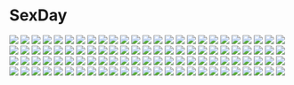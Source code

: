 # SexDay
![](https://konachan.com/jpeg/778ac81d430ecace5f6d301939ee05e9/Konachan.com%20-%20282450%20aqua_eyes%20barefoot%20bed%20blush%20bow%20miazi%20original%20red_hair%20school_uniform%20shirt%20short_hair%20skirt.jpg)
![](https://konachan.com/jpeg/81ddfd7fb7c57fa0be2050c262b49715/Konachan.com%20-%20289814%20aliasing%20animal_ears%20gray_hair%20mousegirl%20nazrin%20panties%20polar_%28admiral_pola%29%20popsicle%20red_eyes%20short_hair%20signed%20summer%20tail%20touhou%20underwear.jpg)
![](https://konachan.com/image/2853078114a0700b15780cbacb31bdb4/Konachan.com%20-%20103715%20antenna_%28draconian%29%20kaname_junko%20kaname_madoka%20kaname_tatsuya%20mahou_shoujo_madoka_magica.jpg)
![](https://konachan.com/image/2015d4b50d02a6e49db9dee8748ba046/Konachan.com%20-%2063957%20blush%20censored%20cum%20favorite%20fellatio%20game_cg%20orange_eyes%20ototsu_yume%20panties%20penis%20ribbons%20shida_kazuhiro%20short_hair%20topless%20underwear%20white_hair.jpg)
![](https://konachan.com/jpeg/75e8d346180516605d0fd76d7674e487/Konachan.com%20-%20269709%20akatsuki_clara%20alt%21%21%20gloves%20gomzi%20long_hair%20nanami_rona%20navel%20skirt%20tohsaka_yura.jpg)
![](https://konachan.com/image/3c6d3d9ebe3df5e06cdcb50f6fc2d73f/Konachan.com%20-%2036949%20hatsune_miku%20vocaloid.jpg)
![](https://konachan.com/image/cb7766a2a1ab87dd23e0015d760fbfba/Konachan.com%20-%2085501%20asahina_mikuru%20book%20bow%20brown%20brown_eyes%20brown_hair%20headband%20kneehighs%20long_hair%20nagato_yuki%20ribbons%20school_uniform%20short_hair%20socks%20suzumiya_haruhi.jpg)
![](https://konachan.com/jpeg/c5d7aaeb8edf84f5776111cfcbca6399/Konachan.com%20-%20208806%202girls%20beatmania%20guitar%20hifumi%20homare%20instrument%20thighhighs%20umegiri_ameto.jpg)
![](https://konachan.com/image/141bc9d54b576c4d58013f46f4612136/Konachan.com%20-%2033729%20sentimental_graffiti%20sugihara_manami.jpg)
![](https://konachan.com/image/1676554dd8deb6085670daf477e94ce0/Konachan.com%20-%2029430%20alice_in_wonderland%20alice_%28wonderland%29%20dress%20lolita_fashion%20long_hair%20white_rabbit.jpg)
![](https://konachan.com/jpeg/e57e287a93e9120937b121b20d780be7/Konachan.com%20-%20207372%20bed%20blue_hair%20blush%20bra%20game_cg%20kagami_suzuha%20long_hair%20nironiro%20ren%27ai_phase%20ribbons%20shirt_lift%20skirt%20underwear%20usume_shirou%20yellow_eyes.jpg)
![](https://konachan.com/image/df44ff2e2c80566b8b99e0bb745ee350/Konachan.com%20-%2016088%20ipod%20kyon_no_imouto%20parody%20pink%20silhouette%20suzumiya_haruhi_no_yuutsu.jpg)
![](https://konachan.com/image/d27efd16e3d938e60e4922f834e74526/Konachan.com%20-%20203930%20animal_ears%20bikini_top%20blonde_hair%20blue_eyes%20breasts%20bunny_ears%20cleavage%20erect_nipples%20kotobuki_hikari%20matsumiya_kiseri%20nopan%20saga_planets%20thighhighs.jpg)
![](https://konachan.com/image/f75d3ae8cda69a2ede4b0321cf4ead86/Konachan.com%20-%20266952%20ass%20black_hair%20long_hair%20original%20panties%20purple_eyes%20tagme_%28artist%29%20thighhighs%20underwear.jpg)
![](https://konachan.com/image/96d01d2d55e73cf39148006aec0a86f9/Konachan.com%20-%2018946%20catgirl%20chen%20cirno%20demon%20doll%20ellen%20elly%20fairy%20genjii%20luize%20maid%20male%20meira%20miko%20mima%20myon%20rumia%20ruukoto%20sara%20shinki%20tokiko%20touhou%20witch%20yumeko.jpg)
![](https://konachan.com/image/9568f65a86f865471a3e58e1d0341a07/Konachan.com%20-%2051131%20ikkitousen%20ryofu_housen%20ryomou_shimei%20sonken_chuubou%20sonsaku_hakufu.jpg)
![](https://konachan.com/image/913b02212945a32c2405357c5a470b5c/Konachan.com%20-%20265794%20breasts%20green_eyes%20highschool_dxd%20logo%20long_hair%20navel%20nipples%20nude%20pussy%20red_hair%20rias_gremory%20spread_legs%20tofuubear%20uncensored%20watermark%20wings.jpg)
![](https://konachan.com/jpeg/cfa016f3a39c57aa21f617f46937cb82/Konachan.com%20-%20161055%20ankoromochi%20flowers%20food%20game_cg%20ichijouji_yura%20long_hair%20peassoft%20red_hair%20rose%20shitsuji_ga_aruji_wo_erabu_toki%20stockings.jpg)
![](https://konachan.com/image/d35758cb747e3397d78687dee7ce4b73/Konachan.com%20-%2039720%20blood%20monochrome%20nabari_no_ou%20rokujou_miharu%20wings%20yoite.jpg)
![](https://konachan.com/jpeg/e7e5d85e2af0cddcacd7609d8b0ec4fe/Konachan.com%20-%20272231%20bed%20blush%20braids%20breast_grab%20breasts%20brown_eyes%20cum%20dannex009%20dark_skin%20long_hair%20naruto%20navel%20nipples%20nude%20penis%20ponytail%20pussy%20sex%20tenten%20uncensored.jpg)
![](https://konachan.com/jpeg/108e3e4eafee589cd906ac2f227bf5df/Konachan.com%20-%20140242%20animal%20ball%20beach%20bikini%20blonde_hair%20bow%20braids%20brown_hair%20clouds%20green_hair%20long_hair%20male%20navel%20parody%20short_hair%20shorts%20swimsuit%20vocaloid%20water.jpg)
![](https://konachan.com/image/beab63429ab0090e0eeef2d5ee392b71/Konachan.com%20-%20122635%20elsee_de_ruth_ima%20haqua_du_lot_herminium%20kami_nomi_zo_shiru_sekai%20katsuragi_keima%20wakaki_tamiki.jpg)
![](https://konachan.com/jpeg/f158f89c4aa072fadbf1990814c8fc04/Konachan.com%20-%20219605%20gumi%20ul283%20vocaloid%20waifu2x.jpg)
![](https://konachan.com/image/d1e2e8447eae9b879274bda693851b61/Konachan.com%20-%2060222%20blue_eyes%20brown_hair%20kantoku%20long_hair%20miyazawa_midori%20natsu_no_ame%20scan.jpg)
![](https://konachan.com/image/d414c6f444c4c68b77b16466a407457e/Konachan.com%20-%20113491%20black_hair%20clouds%20grass%20japanese_clothes%20kimono%20sky%20sunset%20tagme.jpg)
![](https://konachan.com/image/5dadb72bd27fff7cbb9131aaa5fafc4d/Konachan.com%20-%2069009%20barefoot%20blue_eyes%20hiiragi_kagami%20lucky_star%20nude%20purple_hair%20twintails.jpg)
![](https://konachan.com/image/ec1c16becdc93e9a2075849d1c6918b1/Konachan.com%20-%20156637%20armor%20blonde_hair%20bodysuit%20kasuga_%28sengoku_basara%29%20namakura_shiki%20ninja%20sengoku_basara%20skintight%20underboob%20weapon%20yellow_eyes.jpg)
![](https://konachan.com/image/787efc439be98f7b7a572a9ea9dc78cf/Konachan.com%20-%20160778%20apple%20black_hair%20cherry%20food%20fruit%20japanese_clothes%20kimono%20leaves%20orange_%28fruit%29%20original%20red_eyes%20short_hair%20urue.jpg)
![](https://konachan.com/image/dbcab4a13fa60e40de823c34d83de6bf/Konachan.com%20-%20299352%20computer%20iwakura_lain%20kensight328%20serial_experiments_lain.jpg)
![](https://konachan.com/image/d488d2cd98f5fb7ffa0fe0f6f40c1c54/Konachan.com%20-%2097862%20original%20purple_eyes%20shiro_%28octet%29.jpg)
![](https://konachan.com/image/dbd34ae4166c07eec7f0db5aa155ab46/Konachan.com%20-%20183651%20blush%20bow%20breasts%20brown_eyes%20brown_hair%20censored%20kai_yuuki%20long_hair%20miko%20navel%20nipples%20open_shirt%20panties%20penis%20pussy%20sex%20thighhighs%20touhou%20underwear.jpg)
![](https://konachan.com/image/b200ba6806f26335a0f8b5e8150b4491/Konachan.com%20-%20144053%20black_eyes%20black_hair%20blue_eyes%20blush%20book%20brown_eyes%20brown_hair%20camera%20food%20group%20hat%20headband%20ice_cream%20k-on%21%20long_hair%20red_eyes%20scarf%20short_hair.jpg)
![](https://konachan.com/image/f56ac176ea95d13fffce581f6f9a0ab3/Konachan.com%20-%2039320%20ef%20minori%20shindou_kei.jpg)
![](https://konachan.com/image/73be5107124fc5015f81b488aff6894e/Konachan.com%20-%20145544%20blue_eyes%20blue_hair%20bow%20braids%20building%20city%20clouds%20gray_hair%20group%20headband%20long_hair%20nekominase%20pantyhose%20red_eyes%20shorts%20sky%20sunset%20touhou.jpg)
![](https://konachan.com/image/9ec5b9ff047ade0af34979c2f5156815/Konachan.com%20-%20103916%20amagami%20black_hair%20blue_eyes%20bra%20breasts%20cleavage%20headband%20long_hair%20morishima_haruka%20ns%20panties%20thighhighs%20underwear%20wink.jpg)
![](https://konachan.com/image/facc52f640c90419909f56ba09fe18df/Konachan.com%20-%20204058%20blonde_hair%20car%20hatsuga_%28dmaigmai%29%20landscape%20original%20scenic%20sky%20water%20wristwear.jpg)
![](https://konachan.com/image/492f6dde52f6fe28b8c21d80da75152d/Konachan.com%20-%20155232%20black_hair%20blood%20book%20headband%20male%20nara_shikamaru%20naruto%20naruto_shippuden%20nosebleed%20polychromatic%20signed%20sketch%20temari%20wei.jpg)
![](https://konachan.com/image/a60fcf76c09b0b6b8380200d8134bfb5/Konachan.com%20-%2050556%20akiyama_mio%20guitar%20instrument%20k-on%21.jpg)
![](https://konachan.com/image/320ed211f147972f885018a5d321e055/Konachan.com%20-%20111566%20animal_ears%20bow%20drink%20favorite%20fire%20food%20foxgirl%20group%20headdress%20loli%20long_hair%20maid%20mask%20red_hair%20ribbons%20short_hair%20white_hair%20yellow_eyes.jpg)
![](https://konachan.com/image/c468ee98bf0b221c1943c7aeb5d0f4f4/Konachan.com%20-%20270597%20blush%20braids%20breast_grab%20breasts%20brown_hair%20censored%20navel%20nipples%20nude%20original%20penis%20purple_eyes%20pussy%20sex%20shiiba_nae%20short_hair%20spread_legs%20tears.jpg)
![](https://konachan.com/image/1433372bb2eaafe7874cc0bf738db147/Konachan.com%20-%20112372%20amagami%20black_hair%20blue_eyes%20morishima_haruka.jpg)
![](https://konachan.com/image/06f3e5590b235454e2dd342a33283488/Konachan.com%20-%20285781%20anthropomorphism%20blonde_hair%20cat_smile%20chibi%20cropped%20kantai_collection%20long_hair%20momoniku%20scarf%20swim_ring%20swimsuit%20water%20yuudachi_%28kancolle%29.jpg)
![](https://konachan.com/jpeg/ed1cf18a54fc4f1bf54b05298e14a0d0/Konachan.com%20-%20128561%20blonde_hair%20eyepatch%20game_cg%20irina_e_tolstaia%20makita_maki%20rosa_%28shinigami_no_testament%29%20school_uniform%20shinigami_no_testament%20thighhighs.jpg)
![](https://konachan.com/jpeg/394fc6ece15e92c8b532ebc547cbda7f/Konachan.com%20-%20199293%20ass%20bikini%20blush%20brown_hair%20erect_nipples%20long_hair%20open_shirt%20original%20school_uniform%20swimsuit%20tomose_shunsaku%20underboob%20white.jpg)
![](https://konachan.com/jpeg/c8ba9b3df88d257cb92ce6501875cd31/Konachan.com%20-%20264034%20brown_hair%20close%20clouds%20headphones%20male%20natsuki_yuka%20original%20phone%20purple_eyes%20school_uniform%20short_hair%20signed%20sky%20sunset.jpg)
![](https://konachan.com/image/1de62eaa617525d7a4a3c7c0d9dbdde8/Konachan.com%20-%20257968%202girls%20ass%20azur_lane%20bba1985%20bell%20blush%20bow%20breasts%20cleavage%20dark%20flowers%20food%20foxgirl%20fruit%20long_hair%20panties%20ponytail%20rose%20socks%20underwear.jpg)
![](https://konachan.com/image/c0a7a6e728b4abd2445d5d8e84af2ef4/Konachan.com%20-%20303314%20anthropomorphism%20azur_lane%20blush%20gray_hair%20long_hair%20navel%20nopan%20prinz_eugen_%28azur_lane%29%20yk_%28pixiv43531291%29.jpg)
![](https://konachan.com/jpeg/0126c2778b2383d95c550cd18fc507d7/Konachan.com%20-%20264382%20aikawa_arisa%20breast_grab%20breasts%20brown_hair%20fingering%20game_cg%20long_hair%20nipples%20no_bra%20open_shirt%20pink_eyes%20silkys_sakura%20skirt%20takahana_maki%20wet.jpg)
![](https://konachan.com/image/868263d363f936085b70cb4a00c66afc/Konachan.com%20-%2057293%20pia_carrot.jpg)
![](https://konachan.com/image/efc28858718b2a8d74d363f2f823b9ee/Konachan.com%20-%2044558%20clamp%20hanato_kobato%20kobato.jpg)
![](https://konachan.com/image/7abbdcacd6bbb48e76efc62a5d7089ca/Konachan.com%20-%2096818%20barefoot%20bow%20breasts%20chain%20collar%20cum%20long_hair%20nipples%20nude%20pubic_hair%20pussy%20tsunekun%20uncensored.jpg)
![](https://konachan.com/jpeg/ed2bb28efca25c829ab938bc59ab6274/Konachan.com%20-%2070051%20dress%20horns%20ibuki_suika%20long_hair%20orange_eyes%20orange_hair%20ribbons%20touhou.jpg)
![](https://konachan.com/image/f548fc0a4b54edb9e266d92e931b29c3/Konachan.com%20-%2079645%20anegasaki_nene%20bath%20kobayakawa_rinko%20love_plus%20mino_taro%20takane_manaka%20towel%20water.jpg)
![](https://konachan.com/jpeg/88068a3bf727b765ba946e887e27d02e/Konachan.com%20-%2027812%20ikkitousen%20white.jpg)
![](https://konachan.com/jpeg/746fe95fd16ea7ad44e52d53783ad7b6/Konachan.com%20-%2068330%20blush%20scan%20takoyaki_%28roast%29%20thighhighs.jpg)
![](https://konachan.com/image/2bb56ded6fdf73ef85f191b6f226528c/Konachan.com%20-%2075035%20close%20hirasawa_ui%20k-on%21%20school_uniform.jpg)
![](https://konachan.com/image/829eee7d41765af5804f18ac0924e2c0/Konachan.com%20-%2044693%20akashiya_moka%20collar%20green_eyes%20long_hair%20orange_hair%20pink_hair%20rosario%2Bvampire%20shuzen_kokoa.jpg)
![](https://konachan.com/jpeg/41111c75dd15741120aac283ff98f6e4/Konachan.com%20-%20266524%20black_hair%20bow%20breast_grab%20breasts%20brown_eyes%20censored%20game_cg%20nipples%20no_bra%20nopan%20open_shirt%20pantyhose%20penis%20pubic_hair%20pussy%20sex%20short_hair%20wink.jpg)
![](https://konachan.com/jpeg/bf7f7862de26b6dd0488617385661fa7/Konachan.com%20-%20305287%20green%20mocha_%28cotton%29%20nobody%20original%20ruins%20scenic%20signed%20train%20tree.jpg)
![](https://konachan.com/jpeg/95854c1e7edc55d471f041a47b5aedd9/Konachan.com%20-%20227306%20love_live%21_school_idol_project%20satou_kuuki%20yazawa_nico%20zoom_layer.jpg)
![](https://konachan.com/image/0bffc943fe16acbcac07ed69e210215a/Konachan.com%20-%2033582%20akashiya_moka%20blue_hair%20green_eyes%20group%20kurono_kurumu%20long_hair%20pink_hair%20rosario%2Bvampire%20school_uniform%20sendo_yukari%20shirayuki_mizore%20witch.jpg)
![](https://konachan.com/image/c3c81193d6829238b7a22e841016aefd/Konachan.com%20-%2028324%20alice_parade%20censored%20cum%20game_cg%20inemuri_yamane%20pussy%20pussy_juice%20spread_pussy%20unisonshift.jpg)
![](https://konachan.com/image/ec7734c8e0d9faca7979c922759a57d5/Konachan.com%20-%2087808%20black_hair%20black_rock_shooter%20cape%20kuroi_mato%20moon%20tan_%28carbon%29%20torn_clothes%20twintails.jpg)
![](https://konachan.com/image/34da310077867de981ac5782a9580a0a/Konachan.com%20-%20170106%20asakiblog%20brown_hair%20clouds%20flowers%20glasses%20hat%20jpeg_artifacts%20long_hair%20original%20panties%20see_through%20sunflower%20tree%20underwear%20water%20yellow_eyes.jpg)
![](https://konachan.com/image/86033b320e380f720996673b7c99bb41/Konachan.com%20-%20114673%20black_hair%20diamic_days%20game_cg%20lump_of_sugar%20sesena_yau%20shinoyama_tokiha%20wedding_attire.jpg)
![](https://konachan.com/image/513ebc7a0fa7524ae37b292c9417d9d0/Konachan.com%20-%2077473%20flyable_heart%20itou_noiji%20kimi_no_nagori_wa_shizuka_ni_yurete%20school_uniform%20shirasagi_mayuri.jpg)
![](https://konachan.com/image/cc0b22ee71361e09fe0a761c48278a53/Konachan.com%20-%2037334%20h2o_%7Efootprints_in_the_sand%7E%20otoha.jpg)
![](https://konachan.com/image/e343a6f6e99b301ada1ff74957aadba9/Konachan.com%20-%20211029%20aliasing%20black_hair%20blue_eyes%20blush%20brown_hair%20food%20green_eyes%20long_hair%20male%20original%20ponytail%20red_eyes%20short_hair%20trap%20twintails%20uniform%20yuki18r.jpg)
![](https://konachan.com/image/fdbf97575c9dc5463d74eb99fea32c22/Konachan.com%20-%20107202%20boots%20gun%20katana%20kneehighs%20long_hair%20ogipote%20original%20pantyhose%20purple_eyes%20red_eyes%20school_uniform%20sword%20thighhighs%20twintails%20weapon%20white.jpg)
![](https://konachan.com/jpeg/6ec429af83b75434a8687b01900eb4bd/Konachan.com%20-%20117847%20cube%20eretto%20green_eyes%20minagawa_yuuhi%20orange_hair%20ribbons%20wink%20your_diary.jpg)
![](https://konachan.com/image/c3443e29a4e5d8df3f3c0623e97f4230/Konachan.com%20-%20198061%20aircraft%20anthropomorphism%20bike_shorts%20brown_hair%20clouds%20kantai_collection%20short_hair%20shorts%20skirt%20taihou_%28kancolle%29%20water%20yellow_eyes%20yingji_%28zszero%29.jpg)
![](https://konachan.com/image/7b4c587bc57d1aa73827a7b475de1bfe/Konachan.com%20-%2077259%20hatsune_miku%20miku_append%20twintails%20vocaloid.jpg)
![](https://konachan.com/jpeg/0ed699ce90baedd000662b5842ee07cf/Konachan.com%20-%20254853%20animal_ears%20blonde_hair%20candy%20catgirl%20fast-runner-2024%20lollipop%20long_hair%20orange_hair%20original%20red_eyes%20school_swimsuit%20swimsuit%20thighhighs%20tiffy.jpg)
![](https://konachan.com/jpeg/53b136f014a32c0c7f59c9f8a68aae6b/Konachan.com%20-%2082075%20blue%20blush%20brown_eyes%20brown_hair%20misaka_mikoto%20short_hair%20swimsuit%20to_aru_kagaku_no_railgun%20to_aru_majutsu_no_index%20zoom_layer.jpg)
![](https://konachan.com/image/7d5a86cf01b805fee88442700e1d245e/Konachan.com%20-%2061173%20hatsune_miku%20tsukei%20vocaloid.jpg)
![](https://konachan.com/image/4bada8e68fa275254fa4395bda268803/Konachan.com%20-%2081178%20chibi%20jpeg_artifacts%20komowata_haruka%20school_uniform%20suzukaze_no_melt%20tenmaso%20tsubaki_nazuna.jpg)
![](https://konachan.com/jpeg/f9fd5e15312e43d64b2d1b85d6933928/Konachan.com%20-%2057806%20all_male%20animal_ears%20ayasaki_hayate%20catboy%20hayate_no_gotoku%20male%20trap.jpg)
![](https://konachan.com/jpeg/0e86b7b01282d14bbc39fa4da47fd462/Konachan.com%20-%20219053%20blush%20brown_eyes%20brown_hair%20flat_chest%20haryuu_%28poetto%29%20headdress%20kumamiko%20loli%20long_hair%20miko%20navel%20nipples%20no_bra%20open_shirt%20tears%20twintails%20wink.jpg)
![](https://konachan.com/image/bfee205e9e095c90d0570e087832a7aa/Konachan.com%20-%2091035%20black_hair%20game_cg%20kitto_todoku_sumiwataru_asairo_yori_mo%20propeller%20red_eyes%20short_hair%20sunset%20waka%20yasuyuki.jpg)
![](https://konachan.com/image/c0dc297d3e8cd660c8b15a400c473273/Konachan.com%20-%20139523%20animal_ears%20escu%3Ade%20game_cg%20gurenka%20kuon_%28gurenka%29%20long_hair%20nekonyan%20open_shirt%20red_eyes%20red_hair%20underwear.jpg)
![](https://konachan.com/image/3487cbec700e4655386dd32e4fcb21dd/Konachan.com%20-%20116245%20ass%20barefoot%20bikini%20black_hair%20blonde_hair%20blue_eyes%20blush%20fang%20long_hair%20nyantype%20pool%20purple_eyes%20purple_hair%20scan%20sideboob%20swimsuit%20topless%20water.jpg)
![](https://konachan.com/image/b32719a04ffa87e1014093a3f5d0cf98/Konachan.com%20-%20175035%20boots%20breasts%20brown_eyes%20brown_hair%20choker%20cleavage%20hamura_mayu%20meiko%20microphone%20navel%20short_hair%20vocaloid%20watermark.jpg)
![](https://konachan.com/image/17a2ed0119b3d3e2237f8f0b1622b1f9/Konachan.com%20-%20231874%20balagao%20bikini%20bondage%20breasts%20chain%20cleavage%20green_eyes%20horns%20pointed_ears%20red_hair%20swimsuit%20tail%20tattoo%20underboob%20wings.jpg)
![](https://konachan.com/jpeg/27fc399afedb7c0427781f5ce0312b73/Konachan.com%20-%20209571%20animal%20animal_ears%20car%20cat%20fan%20food%20group%20jack_frost%20len%20masin0201%20melty_blood%20neko-arc%20pantyhose%20pointed_ears%20shorts%20thighhighs%20white_len.jpg)
![](https://konachan.com/image/471fec6bccadc04b14d734d6ea8bc182/Konachan.com%20-%2079221%202girls%20bed%20bekkankou%20blush%20feena_fam_earthlight%20hozumi_sayaka%20scan%20school_uniform%20thighhighs%20yoake_mae_yori_ruri_iro_na.jpg)
![](https://konachan.com/image/6505d088716f575b13ce41bbd2a59467/Konachan.com%20-%2019679%20artoria_pendragon_%28all%29%20fate_%28series%29%20fate_stay_night%20flowers%20saber%20sunflower.jpg)
![](https://konachan.com/jpeg/a805c404faf5e872564a42b9b5526532/Konachan.com%20-%20186977%20ayase_hazuki%20blue_hair%20censored%20fellatio%20fukami_isana%20game_cg%20kamidere%20penis%20school_swimsuit%20short_hair%20swimsuit%20yellow_eyes.jpg)
![](https://konachan.com/image/8390d92699f0d0dd2eaebac928d7b7a7/Konachan.com%20-%2016417%20itoshiki_nozomu%20sayonara_zetsubou_sensei.jpg)
![](https://konachan.com/jpeg/344882ab223b71238a6fc37fecf4dee3/Konachan.com%20-%20290011%20horns%20original%20reku_hisui%20signed%20torn_clothes.jpg)
![](https://konachan.com/jpeg/12848cfb197a593ab5e7a64afe8aa01f/Konachan.com%20-%20216372%20blush%20bow%20brown_hair%20camera%20green_eyes%20mikkii%20original%20pajamas%20phone%20short_hair%20third-party_edit%20waifu2x.jpg)
![](https://konachan.com/image/8b371b5d627205e9d8cb3894f9785ae6/Konachan.com%20-%20129807%20bodysuit%20brown_hair%20neon_genesis_evangelion%20skintight%20soryu_asuka_langley%20yana_mori.jpg)
![](https://konachan.com/image/8be97cb388cb2617d33ea501fdcd6674/Konachan.com%20-%20267015%20blonde_hair%20blush%20breasts%20foxgirl%20long_hair%20original%20pink_eyes%20ruuku_%28azukieru%29%20skirt%20tail%20thighhighs.jpg)
![](https://konachan.com/jpeg/3ee1f07b90e46d9adba45728ab02844e/Konachan.com%20-%20107413%20braids%20brown_hair%20building%20city%20clouds%20flowers%20landscape%20morugoru%20original%20polychromatic%20ruins%20scenic%20school_uniform%20sky.jpg)
![](https://konachan.com/image/7e0c4902233c4fef3217457646b2d657/Konachan.com%20-%2013176%20animal%20cowboy_bebop%20dog%20edward_wong_hau_pepelu_tivrusky_iv%20ein_%28cowboy_bebop%29%20faye_valentine%20jet_black%20male%20spike_spiegel.jpg)
![](https://konachan.com/image/c1fe22a8cee0439487182fae23c2773e/Konachan.com%20-%2068139%20aqua_eyes%20aqua_hair%20hatsune_miku%20headphones%20ouse_tsukusu%20panties%20petals%20thighhighs%20twintails%20underwear%20vocaloid%20world_is_mine_%28vocaloid%29.jpg)
![](https://konachan.com/image/507307b2f8e8e3c1ed31275b4c1858c1/Konachan.com%20-%20185162%20bou_nin%20city%20clouds%20dress%20original%20scenic.jpg)
![](https://konachan.com/image/fbd6fa206b41ef253488824ad844c936/Konachan.com%20-%2016631%20aozora_market%20black_hair%20bow%20forest%20grass%20hakurei_reimu%20japanese_clothes%20long_hair%20miko%20monochrome%20ponytail%20ribbons%20socks%20touhou%20tree%20water.jpg)
![](https://konachan.com/image/bf2c5677634602134aba9bfcfa93ba9f/Konachan.com%20-%2068620%20kagamine_len%20kagamine_rin%20male%20snow%20valentine%20vocaloid.jpg)
![](https://konachan.com/image/439d6a11d81b44da40be3845b6d363c3/Konachan.com%20-%2051914%20blockice%20book%20nagato_yuki%20panties%20suzumiya_haruhi_no_yuutsu%20underwear%20zoom_layer.jpg)
![](https://konachan.com/image/2d01c5e77685c45967aff5f48d575fdc/Konachan.com%20-%20278357%20apple228%20building%20dress%20flowers%20gloves%20goth-loli%20gray_hair%20headdress%20lolita_fashion%20long_hair%20original%20petals%20purple_eyes%20rose%20stockings.jpg)
